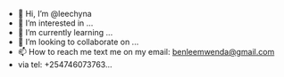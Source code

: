 - 👋 Hi, I’m @leechyna
- 👀 I’m interested in ...
- 🌱 I’m currently learning ...
- 💞️ I’m looking to collaborate on ...
- 📫 How to reach me text me on my email: benleemwenda@gmail.com
- via tel: +254746073763...

<!---
leechyna/leechyna is a ✨ special ✨ repository because its `README.md` (this file) appears on your GitHub profile.
You can click the Preview link to take a look at your changes.
--->
